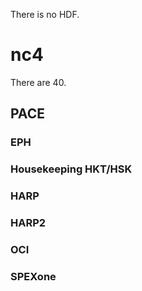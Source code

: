 There is no HDF.

# nc4

There are 40.

## PACE
### EPH
### Housekeeping HKT/HSK
### HARP
### HARP2
### OCI
### SPEXone

